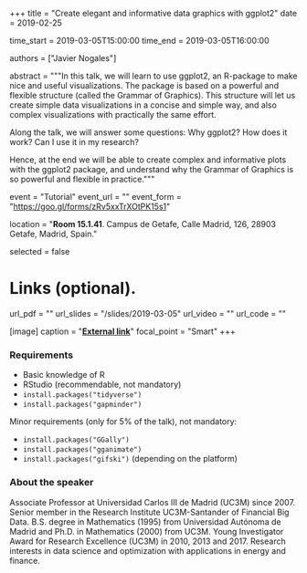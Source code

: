 +++
title = "Create elegant and informative data graphics with ggplot2"
date = 2019-02-25

time_start = 2019-03-05T15:00:00
time_end = 2019-03-05T16:00:00

authors = ["Javier Nogales"]

abstract = """In this talk, we will learn to use ggplot2, an R-package to make nice and useful visualizations. The package is based on a powerful and flexible structure (called the Grammar of Graphics). This structure will let us create simple data visualizations in a concise and simple way, and also complex visualizations with practically the same effort. 

Along the talk, we will answer some questions: Why ggplot2? How does it work? Can I use it in my research?

Hence, at the end we will be able to create complex and informative plots with the ggplot2 package, and understand why the Grammar of Graphics is so powerful and flexible in practice."""

event = "Tutorial"
event_url = ""
event_form = "https://goo.gl/forms/zRv5xxTrXOtPK15s1"

location = "**Room 15.1.41**. Campus de Getafe, Calle Madrid, 126, 28903 Getafe, Madrid, Spain."

selected = false

# Links (optional).
url_pdf = ""
url_slides = "/slides/2019-03-05"
url_video = ""
url_code = ""

[image]
  caption = "[**External link**](https://sites.google.com/site/jnogalesweb/)"
  focal_point = "Smart" 
+++

### Requirements

- Basic knowledge of R
- RStudio (recommendable, not mandatory)
- `install.packages("tidyverse")`
- `install.packages("gapminder")`

Minor requirements (only for 5% of the talk), not mandatory:

- `install.packages("GGally")`
- `install.packages("gganimate")`
- `install.packages("gifski")` (depending on the platform)

### About the speaker

Associate Professor at Universidad Carlos III de Madrid (UC3M) since 2007. Senior member in the Research Institute UC3M-Santander of Financial Big Data. B.S. degree in Mathematics (1995) from Universidad Autónoma de Madrid and Ph.D. in Mathematics (2000) from UC3M. Young Investigator Award for Research Excellence (UC3M) in 2010, 2013 and 2017. Research interests in data science and optimization with applications in energy and finance.
